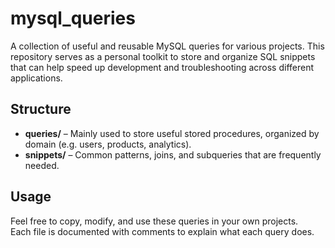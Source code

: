 # mysql_queries
A collection of useful and reusable MySQL queries for various projects. This repository serves as a personal toolkit to store and organize SQL snippets that can help speed up development and troubleshooting across different applications.

## Structure

- **queries/** – Mainly used to store useful stored procedures, organized by domain (e.g. users, products, analytics).
- **snippets/** – Common patterns, joins, and subqueries that are frequently needed.

## Usage

Feel free to copy, modify, and use these queries in your own projects.  
Each file is documented with comments to explain what each query does.
